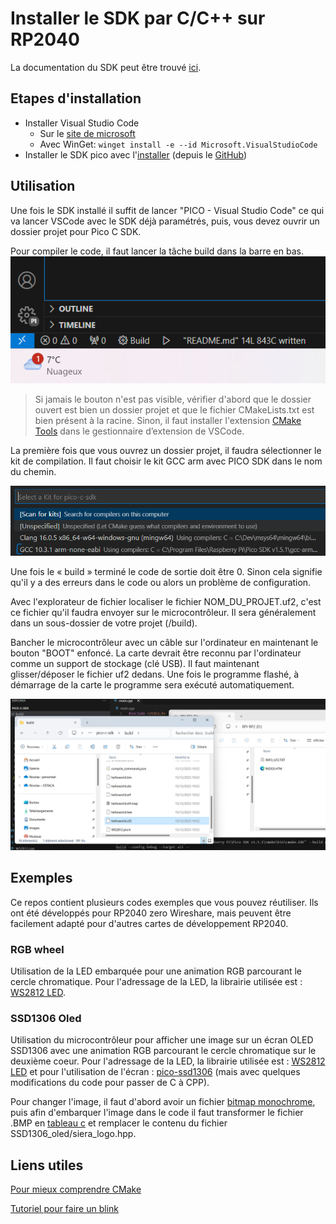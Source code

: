 # Installer le SDK par C/C++ sur RP2040

La documentation du SDK peut être trouvé [ici](https://www.raspberrypi.com/documentation/pico-sdk/).

## Etapes d'installation

- Installer Visual Studio Code
  - Sur le [site de microsoft](https://code.visualstudio.com/download)
  - Avec WinGet: ```winget install -e --id Microsoft.VisualStudioCode```
- Installer le SDK pico avec l'[installer](https://github.com/raspberrypi/pico-setup-windows/releases/latest/download/pico-setup-windows-x64-standalone.exe) (depuis le [GitHub](https://github.com/raspberrypi/pico-setup-windows?tab=readme-ov-file))

## Utilisation

Une fois le SDK installé il suffit de lancer "PICO - Visual Studio Code" ce qui va lancer VSCode avec le SDK déjà paramétrés, puis, vous devez ouvrir un dossier projet pour Pico C SDK.

Pour compiler le code, il faut lancer la tâche build dans la barre en bas.
![Bouton de Build](./images/build_button.png)
> Si jamais le bouton n'est pas visible, vérifier d'abord que le dossier ouvert est bien un dossier projet et que le fichier CMakeLists.txt est bien présent à la racine. Sinon, il faut installer l'extension [CMake Tools](https://marketplace.visualstudio.com/items?itemName=ms-vscode.cmake-tools) dans le gestionnaire d’extension de VSCode.

La première fois que vous ouvrez un dossier projet, il faudra sélectionner le kit de compilation. Il faut choisir le kit GCC arm avec PICO SDK dans le nom du chemin.

![Selection du kit](./images/kit_select.png)

Une fois le « build » terminé le code de sortie doit être 0. Sinon cela signifie qu'il y a des erreurs dans le code ou alors un problème de configuration.

Avec l'explorateur de fichier localiser le fichier NOM_DU_PROJET.uf2, c'est ce fichier qu'il faudra envoyer sur le microcontrôleur. Il sera généralement dans un sous-dossier de votre projet (/build). 

Bancher le microcontrôleur avec un câble sur l'ordinateur en maintenant le bouton "BOOT" enfoncé. La carte devrait être reconnu par l'ordinateur comme un support de stockage (clé USB). Il faut maintenant glisser/déposer le fichier uf2 dedans. Une fois le programme flashé, à démarrage de la carte le programme sera exécuté automatiquement.

![Déplacement du fichier](./images/Move_files.png)

## Exemples

Ce repos contient plusieurs codes exemples que vous pouvez réutiliser. Ils ont été développés pour RP2040 zero Wireshare, mais peuvent être facilement adapté pour d'autres cartes de développement RP2040.

### RGB wheel

Utilisation de la LED embarquée pour une animation RGB parcourant le cercle chromatique. Pour l'adressage de la LED, la librairie utilisée est : [WS2812 LED](https://github.com/ForsakenNGS/Pico_WS2812).

### SSD1306 Oled

Utilisation du microcontrôleur pour afficher une image sur un écran OLED SSD1306 avec une animation RGB parcourant le cercle chromatique sur le deuxième coeur. Pour l'adressage de la LED, la librairie utilisée est : [WS2812 LED](https://github.com/ForsakenNGS/Pico_WS2812) et pour l'utilisation de l'écran : [pico-ssd1306](https://github.com/daschr/pico-ssd1306/tree/main) (mais avec quelques modifications du code pour passer de C à CPP).

Pour changer l'image, il faut d'abord avoir un fichier [bitmap monochrome](https://support.bradyid.com/s/article/How-to-Convert-an-Image-to-Monochrome-Bitmap), puis afin d'embarquer l'image dans le code il faut transformer le fichier .BMP en [tableau c](https://sparksandflames.com/cgi-bin/blobinatorweb.cgi) et remplacer le contenu du fichier SSD1306_oled/siera_logo.hpp.

## Liens utiles

[Pour mieux comprendre CMake](https://www.youtube.com/watch?v=A735Y4kMIPM)

[Tutoriel pour faire un blink](https://www.youtube.com/watch?v=B5rQSoOmR5w)
